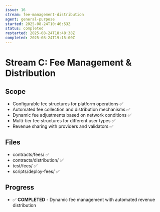 ```yaml
---
issue: 16
stream: fee-management-distribution
agent: general-purpose
started: 2025-08-24T10:46:53Z
status: completed
restarted: 2025-08-24T18:48:38Z
completed: 2025-08-24T19:15:00Z
---
```


# Stream C: Fee Management & Distribution

## Scope
- Configurable fee structures for platform operations ✅
- Automated fee collection and distribution mechanisms ✅
- Dynamic fee adjustments based on network conditions ✅
- Multi-tier fee structures for different user types ✅
- Revenue sharing with providers and validators ✅

## Files
- contracts/fees/ ✅
- contracts/distribution/ ✅
- test/fees/ ✅
- scripts/deploy-fees/ ✅

## Progress
- ✅ **COMPLETED** - Dynamic fee management with automated revenue distribution
